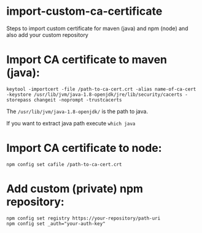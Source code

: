 # import-custom-ca-certificate
Steps to import custom certificate for maven (java) and npm (node) and also add your custom repository


# Import CA certificate to maven (java): 

```
keytool -importcert -file /path-to-ca-cert.crt -alias name-of-ca-cert -keystore /usr/lib/jvm/java-1.8-openjdk/jre/lib/security/cacerts -storepass changeit -noprompt -trustcacerts
```
The `/usr/lib/jvm/java-1.8-openjdk/` is the path to java.

If you want to extract java path execute `which java`


# Import CA certificate to node: 

```
npm config set cafile /path-to-ca-cert.crt
```

# Add custom (private) npm repository:
```
npm config set registry https://your-repository/path-uri
npm config set _auth="your-auth-key"
```

